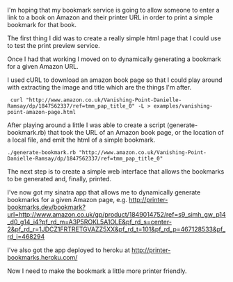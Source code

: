 I'm hoping that my bookmark service is going to allow someone to enter a link to a book on Amazon and their printer URL in order to print a simple bookmark for that book.

The first thing I did was to create a really simple html page that I could use to test the print preview service.

Once I had that working I moved on to dynamically generating a bookmark for a given Amazon URL.

I used cURL to download an amazon book page so that I could play around with extracting the image and title which are the things I'm after.

     curl "http://www.amazon.co.uk/Vanishing-Point-Danielle-Ramsay/dp/1847562337/ref=tmm_pap_title_0" -L > examples/vanishing-point-amazon-page.html

After playing around a little I was able to create a script (generate-bookmark.rb) that took the URL of an Amazon book page, or the location of a local file, and emit the html of a simple bookmark.

    ./generate-bookmark.rb "http://www.amazon.co.uk/Vanishing-Point-Danielle-Ramsay/dp/1847562337/ref=tmm_pap_title_0"

The next step is to create a simple web interface that allows the bookmarks to be generated and, finally, printed.

I've now got my sinatra app that allows me to dynamically generate bookmarks for a given Amazon page, e.g. http://printer-bookmarks.dev/bookmark?url=http://www.amazon.co.uk/gp/product/1849014752/ref=s9_simh_gw_p14_d0_g14_i4?pf_rd_m=A3P5ROKL5A1OLE&pf_rd_s=center-2&pf_rd_r=1JDCZ1FRTRETGVAZZ5XX&pf_rd_t=101&pf_rd_p=467128533&pf_rd_i=468294

I've also got the app deployed to heroku at http://printer-bookmarks.heroku.com/

Now I need to make the bookmark a little more printer friendly.